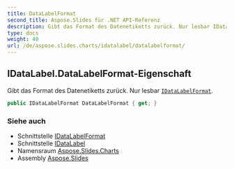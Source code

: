 ```yaml
---
title: DataLabelFormat
second_title: Aspose.Slides für .NET API-Referenz
description: Gibt das Format des Datenetiketts zurück. Nur lesbar IDataLabelFormataspose.slides.charts/idatalabelformat.
type: docs
weight: 40
url: /de/aspose.slides.charts/idatalabel/datalabelformat/
---
```


## IDataLabel.DataLabelFormat-Eigenschaft

Gibt das Format des Datenetiketts zurück. Nur lesbar [`IDataLabelFormat`](../../idatalabelformat).

```csharp
public IDataLabelFormat DataLabelFormat { get; }
```

### Siehe auch

* Schnittstelle [IDataLabelFormat](../../idatalabelformat)
* Schnittstelle [IDataLabel](../../idatalabel)
* Namensraum [Aspose.Slides.Charts](../../idatalabel)
* Assembly [Aspose.Slides](../../../)

<!-- DO NOT EDIT: generiert von xmldocmd für Aspose.Slides.dll -->